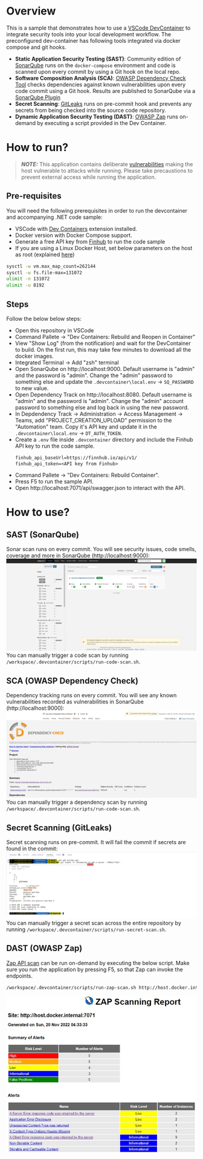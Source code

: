 # Overview
This is a sample that demonstrates how to use a [VSCode DevContainer](https://code.visualstudio.com/docs/remote/containers) to integrate security tools into your local development workflow. The preconfigured dev-container has following tools integrated via docker compose and git hooks.  
* **Static Application Security Testing (SAST)**: Community edition of [SonarQube](https://www.sonarqube.org/) runs on the `docker-compose` environment and code is scanned upon every commit by using a Git hook on the local repo.
* **Software Composition Analysis (SCA)**: [OWASP Dependency Check Tool](https://owasp.org/www-project-dependency-track/) checks dependencies against known vulnerabilities upon every code commit using a Git hook. Results are published to SonarQube via a [SonarQube Plugin](https://github.com/dependency-check/dependency-check-sonar-plugin)  
* **Secret Scanning**:  [GitLeaks](https://github.com/zricethezav/gitleaks) runs on pre-commit hook and prevents any secrets from being checked into the source code repository.  
* **Dynamic Application Security Testing (DAST)**:  [OWASP Zap](https://www.zaproxy.org/docs/docker/api-scan/) runs on-demand by executing a script provided in the Dev Container.  

# How to run?
> **_NOTE:_** This application contains deliberate [vulnerabilities](docs/Vulnerabilities.md) making the host vulnerable to attacks while running. Please take precaustions to prevent external access while running the application.
## Pre-requisites
You will need the following prerequisites in order to run the devcontainer and accompanying .NET code sample:  
- VSCode with [Dev Containers](https://marketplace.visualstudio.com/items?itemName=ms-vscode-remote.remote-containers) extension installed.
- Docker version with Docker Compose support.
- Generate a free API key from [Finhub](https://finnhub.io/) to run the code sample
- If you are using a Linux Docker Host, set below parameters on the host as root (explained [here](https://hub.docker.com/_/sonarqube))
```bash
sysctl -w vm.max_map_count=262144
sysctl -w fs.file-max=131072
ulimit -n 131072
ulimit -u 8192
```
## Steps
Follow the below below steps:
- Open this repository in VSCode
- Command Pallete -> "Dev Containers: Rebuild and Reopen in Container"
- View "Show Log" (from the notification) and wait for the DevContainer to build. On the first run, this may take few minutes to download all the docker images.
- Integrated Terminal -> Add "zsh" terminal
- Open SonarQube on http://localhost:9000. Default username is "admin" and the password is "admin". Change the "admin" password to something else and update the `.devcontainer\local.env` -> `SQ_PASSWORD` to new value.
- Open Dependency Track on http://localhost:8080. Default username is "admin" and the password is "admin". Change the "admin" account password to something else and log back in using the new password.
- In Depdendency Track -> Administration -> Access Management -> Teams, add "PROJECT_CREATION_UPLOAD" permission to the "Automation" team. Copy it's API key and update it in the `.devcontainer\local.env` -> `DT_AUTH_TOKEN`.
- Create a `.env` file inside `.devcontainer` directory and include the Finhub API key to run the code sample.
    ```
    finhub_api_baseUrl=https://finnhub.io/api/v1/
    finhub_api_token=<API key from Finhub>
    ```
- Command Pallete -> "Dev Containers: Rebuild Container".
- Press F5 to run the sample API.
- Open http://localhost:7071/api/swagger.json to interact with the API.

# How to use?
## SAST (SonarQube)
Sonar scan runs on every commit. You will see security issues, code smells, coverage and more in SonarQube (http://localhost:9000):  
![sonar qube screen](docs/sonarqube.jpg "SonarQube")
You can manually trigger a code scan by running `/workspace/.devcontainer/scripts/run-code-scan.sh`.

## SCA (OWASP Dependency Check)
Dependency tracking runs on every commit. You will see any known vulnerabilities recorded as vulnerabilities in SonarQube (http://localhost:9000):  
![dependency check report](docs/dependencycheck.jpg "Dependency Check")
You can manually trigger a dependency scan by running `/workspace/.devcontainer/scripts/run-code-scan.sh`.

## Secret Scanning (GitLeaks)
Secret scanning runs on pre-commit. It will fail the commit if secrets are found in the commit:  
![gitleaks screen](docs/gitleaks.jpg "GitLeaks")
You can manually trigger a secret scan across the entire repository by running `/workspace/.devcontainer/scripts/run-secret-scan.sh`.

## DAST (OWASP Zap)
[Zap API scan](https://www.zaproxy.org/docs/docker/api-scan/) can be run on-demand by executing the below script. Make sure you run the application by pressing F5, so that Zap can invoke the endpoints.
```sh
/workspace/.devcontainer/scripts/run-zap-scan.sh http://host.docker.internal:7071/api/swagger.json
```
![Zap Scan Results](docs/zap-scan-results.jpg "Zap scan results")